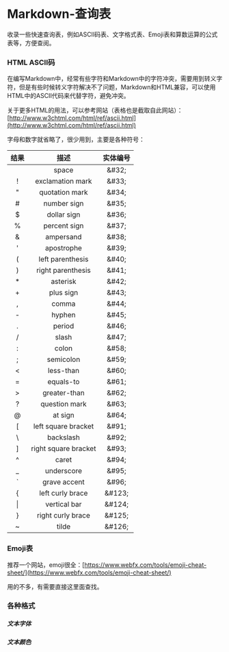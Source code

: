 # Markdown-查询表
收录一些快速查询表，例如ASCII码表、文字格式表、Emoji表和算数运算的公式表等，方便查阅。
### HTML ASCII码
在编写Markdown中，经常有些字符和Markdown中的字符冲突，需要用到转义字符，但是有些时候转义字符解决不了问题，Markdown和HTML兼容，可以使用HTML中的ASCII代码来代替字符，避免冲突。   

关于更多HTML的用法，可以参考网站（表格也是截取自此网站）：[http://www.w3chtml.com/html/ref/ascii.html](http://www.w3chtml.com/html/ref/ascii.html)

字母和数字就省略了，很少用到，主要是各种符号：    

结果|描述|实体编号
:---:|:---:|:---:
&#32;|space|&#32&#59;
!|exclamation mark|\&#33;
"|quotation mark|\&#34;
\#|number sign|\&#35;
$|dollar sign|\&#36;
%|percent sign|\&#37;
&|ampersand|\&#38;
'|apostrophe|\&#39;
(|left parenthesis|\&#40;
)|right parenthesis|\&#41;
*|asterisk|\&#42;
+|plus sign|\&#43;
,|comma|\&#44;
-|hyphen|\&#45;
.|period|\&#46;
/|slash|\&#47;
:|colon|\&#58;
;|semicolon|\&#59;
<|less-than|\&#60;
=|equals-to|\&#61;
&#62;|greater-than|\&#62;
?|question mark|\&#63;
@|at sign|\&#64;
[|left square bracket|\&#91;
&#92;|backslash|\&#92;
]|right square bracket|\&#93;
^|caret|\&#94;
_|underscore|\&#95;
\`|grave accent|\&#96;
{|left curly brace|\&#123;
&#124;|vertical bar|\&#124;
}|right curly brace|\&#125;
~|tilde|\&#126;

### Emoji表
推荐一个网站，emoji很全：[https://www.webfx.com/tools/emoji-cheat-sheet/](https://www.webfx.com/tools/emoji-cheat-sheet/)

用的不多，有需要直接这里面查找。

### 各种格式
##### 文本字体

##### 文本颜色

